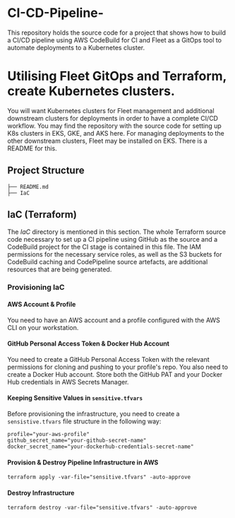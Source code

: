 # CI-CD-Pipeline-
This repository holds the source code for a project that shows how to build a CI/CD pipeline using AWS CodeBuild for CI and Fleet as a GitOps tool to automate deployments to a Kubernetes cluster.

# Utilising Fleet GitOps and Terraform, create Kubernetes clusters.

You will want Kubernetes clusters for Fleet management and additional downstream clusters for deployments in order to have a complete CI/CD workflow. You may find the repository with the source code for setting up K8s clusters in EKS, GKE, and AKS here. For managing deployments to the other downstream clusters, Fleet may be installed on EKS. There is a README for this.

## Project Structure
```
├── README.md
├── IaC
```

## IaC (Terraform)
The *IaC* directory is mentioned in this section. The whole Terraform source code necessary to set up a CI pipeline using GitHub as the source and a CodeBuild project for the CI stage is contained in this file. The IAM permissions for the necessary service roles, as well as the S3 buckets for CodeBuild caching and CodePipeline source artefacts, are additional resources that are being generated. 

### Provisioning IaC

#### AWS Account & Profile
You need to have an AWS account and a profile configured with the AWS CLI on your workstation.

#### GitHub Personal Access Token & Docker Hub Account
You need to create a GitHub Personal Access Token with the relevant permissions for cloning and pushing to your profile's repo. You also need to create a Docker Hub account. 
Store both the GitHub PAT and your Docker Hub credentials in AWS Secrets Manager.

#### Keeping Sensitive Values in `sensitive.tfvars`

Before provisioning the infrastructure, you need to create a `sensistive.tfvars` file structure in the following way:
```
profile="your-aws-profile"
github_secret_name="your-github-secret-name"
docker_secret_name="your-dockerhub-credentials-secret-name"
```

#### Provision & Destroy Pipeline Infrastructure in AWS

```
terraform apply -var-file="sensitive.tfvars" -auto-approve
```

#### Destroy Infrastructure
```
terraform destroy -var-file="sensitive.tfvars" -auto-approve
```